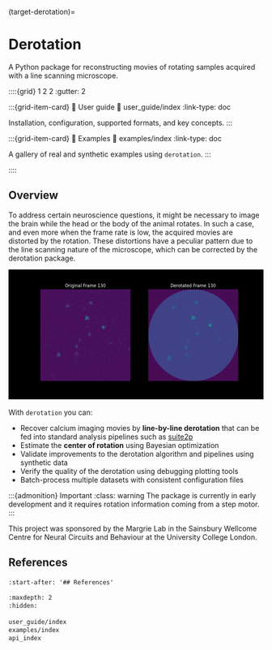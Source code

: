 (target-derotation)=
# Derotation
A Python package for reconstructing movies of rotating samples acquired with a line scanning microscope.

::::{grid} 1 2 2
:gutter: 2

:::{grid-item-card} 📘 User guide
:link: user_guide/index
:link-type: doc

Installation, configuration, supported formats, and key concepts.
:::

:::{grid-item-card} 🧪 Examples
:link: examples/index
:link-type: doc

A gallery of real and synthetic examples using `derotation`.
:::

::::

## Overview
To address certain neuroscience questions, it might be necessary to image the brain while the head or the body of the animal rotates. In such a case, and even more when the frame rate is low, the acquired movies are distorted by the rotation. These distortions have a peculiar pattern due to the line scanning nature of the microscope, which can be corrected by the derotation package.

![](_static/dark_derotation.gif)

With `derotation` you can:
- Recover calcium imaging movies by **line-by-line derotation** that can be fed into standard analysis pipelines such as [suite2p](https://github.com/MouseLand/suite2p)
- Estimate the **center of rotation** using Bayesian optimization
- Validate improvements to the derotation algorithm and pipelines using synthetic data
- Verify the quality of the derotation using debugging plotting tools
- Batch-process multiple datasets with consistent configuration files

:::{admonition} Important
:class: warning
The package is currently in early development and it requires rotation information coming from a step motor.
:::

This project was sponsored by the Margrie Lab in the Sainsbury Wellcome Centre for Neural Circuits and Behaviour at the University College London.


## References
```{include} ../../README.md
:start-after: '## References'
```

```{toctree}
:maxdepth: 2
:hidden:

user_guide/index
examples/index
api_index
```
